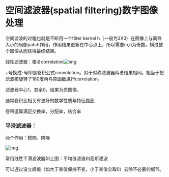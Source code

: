 # 空间滤波器(spatial filtering)数字图像处理

空间滤波的过程也就是不断用一个filter kernel h（一般为3X3）在图像上与同样大小的局部patch作用，作用结果更新在中心点上，所以需要m,n为奇数。横过整个图像从而获得最终结果。

线性滤波器：相关correlation![img](https://img2020.cnblogs.com/i-beta/1734363/202003/1734363-20200317105401985-284888657.png)

+号换成-号即是卷积公式convolution。对于对称滤波器两者结果相同。相当于把滤波核旋转了180度再与原函数进行correlation。

滤波器中心1，其余0，结果为原图像。

通常卷积比相关有更好的数学性质与特征[卷积](../basicMaths/convolution.md) 

卷积运算满足交换率，分配率，结合率



### 平滑滤波器：

两个作用：模糊、降噪

![img](https://img2020.cnblogs.com/i-beta/1734363/202003/1734363-20200317111602936-637080991.png)

常用线性平滑滤波器如上图：平均值滤波和高斯滤波

可以通过设立阀值（如大于某值保持不变，小于某值全取0）去除不必要的细节。


